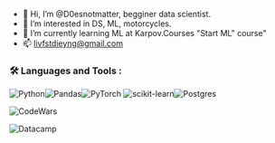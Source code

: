 - 👋 Hi, I’m @D0esnotmatter, begginer data scientist.
- 👀 I’m interested in DS, ML, motorcycles.
- 🌱 I’m currently learning ML at Karpov.Courses "Start ML" course"
- 📫 livfstdieyng@gmail.com

### :hammer_and_wrench: Languages and Tools :
![Python](https://img.shields.io/badge/python-3670A0?style=for-the-badge&logo=python&logoColor=ffdd54)![Pandas](https://img.shields.io/badge/pandas-%23150458.svg?style=for-the-badge&logo=pandas&logoColor=white)![PyTorch](https://img.shields.io/badge/PyTorch-%23EE4C2C.svg?style=for-the-badge&logo=PyTorch&logoColor=white)	![scikit-learn](https://img.shields.io/badge/scikit--learn-%23F7931E.svg?style=for-the-badge&logo=scikit-learn&logoColor=white)![Postgres](https://img.shields.io/badge/postgres-%23316192.svg?style=for-the-badge&logo=postgresql&logoColor=white)

![CodeWars](https://www.codewars.com/users/Konstantin.K/badges/small)

![Datacamp](https://img.shields.io/badge/Datacamp-05192D?style=for-the-badge&logo=datacamp&logoColor=03E860)

<!---
D0esnotmatter/D0esnotmatter is a ✨ special ✨ repository because its `README.md` (this file) appears on your GitHub profile.
You can click the Preview link to take a look at your changes.
--->
